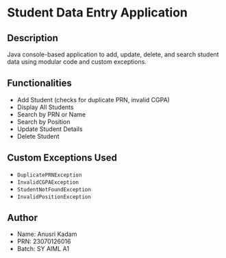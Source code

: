 # Student Data Entry Application

## Description
Java console-based application to add, update, delete, and search student data using modular code and custom exceptions.

## Functionalities
- Add Student (checks for duplicate PRN, invalid CGPA)
- Display All Students
- Search by PRN or Name
- Search by Position
- Update Student Details
- Delete Student

## Custom Exceptions Used
- `DuplicatePRNException`
- `InvalidCGPAException`
- `StudentNotFoundException`
- `InvalidPositionException`

## Author
- Name: Anusri Kadam
- PRN: 23070126016
- Batch: SY AIML A1

